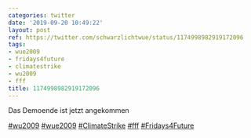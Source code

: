 ```yaml
---
categories: twitter
date: '2019-09-20 10:49:22'
layout: post
ref: https://twitter.com/schwarzlichtwue/status/1174998982919172096
tags:
- wue2009
- fridays4future
- climatestrike
- wu2009
- fff
title: 1174998982919172096
---
```

Das Demoende ist jetzt angekommen

[#wu2009](/t/wu2009) [#wue2009](/t/wue2009) [#ClimateStrike](/t/climatestrike) [#fff](/t/fff) [#Fridays4Future](/t/fridays4future)